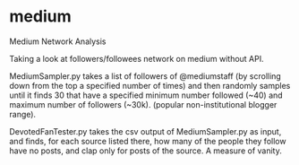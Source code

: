 # medium
Medium Network Analysis

Taking a look at followers/followees network on medium without API.

MediumSampler.py takes a list of followers of @mediumstaff (by scrolling down from the top a specified number of times) and then randomly samples until it finds 30 that have a specified minimum number followed (~40) and maximum number of followers (~30k). (popular non-institutional blogger range). 

DevotedFanTester.py takes the csv output of MediumSampler.py as input, and finds, for each source listed there, how many of the people they follow have no posts, and clap only for posts of the source.  A measure of vanity.
